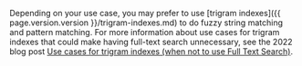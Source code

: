 Depending on your use case, you may prefer to use [trigram indexes]({{ page.version.version }}/trigram-indexes.md) to do fuzzy string matching and pattern matching. For more information about use cases for trigram indexes that could make having full-text search unnecessary, see the 2022 blog post [Use cases for trigram indexes (when not to use Full Text Search)](https://www.cockroachlabs.com/blog/use-cases-trigram-indexes/).